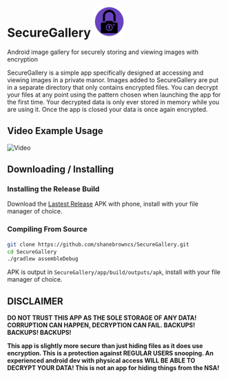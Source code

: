 # SecureGallery ![Icon](app/src/main/res/mipmap-hdpi/app_icon.png) 
Android image gallery for securely storing and viewing images with encryption

SecureGallery is a simple app specifically designed at accessing and viewing images in a private manor. Images added to SecureGallery are put in a separate directory that only contains encrypted files. You can decrypt your files at any point using the pattern chosen when launching the app for the first time. Your decrypted data is only ever stored in memory while you are using it. Once the app is closed your data is once again encrypted.

## Video Example Usage

![Video](example/example_usage.gif)

## Downloading / Installing

### Installing the Release Build
Download the [Lastest Release](https://github.com/shanebrowncs/SecureGallery/releases) APK with phone, install with your file manager of choice.

### Compiling From Source
```bash
git clone https://github.com/shanebrowncs/SecureGallery.git
cd SecureGallery
./gradlew assembleDebug
```

APK is output in `SecureGallery/app/build/outputs/apk`, install with your file manager of choice.

## __DISCLAIMER__
__DO NOT TRUST THIS APP AS THE SOLE STORAGE OF ANY DATA! CORRUPTION CAN HAPPEN, DECRYPTION CAN FAIL. BACKUPS! BACKUPS! BACKUPS!__

__This app is slightly more secure than just hiding files as it does use encryption. This is a protection against REGULAR USERS snooping. An experienced android dev with physical access WILL BE ABLE TO DECRYPT YOUR DATA! This is not an app for hiding things from the NSA!__
